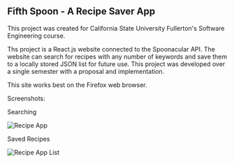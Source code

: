 ## Fifth Spoon - A Recipe Saver App

This project was created for California State University Fullerton's Software Engineering course.

Ths project is a React.js website connected to the Spoonacular API. The website can search for recipes with any number of keywords and save them to a locally stored JSON list for future use. This project was developed over a single semester with a proposal and implementation.

This site works best on the Firefox web browser.

Screenshots:

Searching

![Recipe App](https://user-images.githubusercontent.com/70081309/226251322-017113e5-a096-4fe2-a0a4-861381ba9c5d.png)

Saved Recipes

![Recipe App List](https://user-images.githubusercontent.com/70081309/226251329-fb915346-404b-4261-8051-4c366ca5fe07.png)
